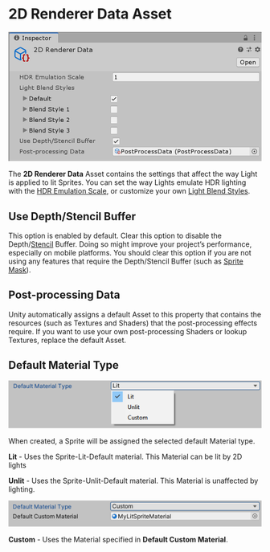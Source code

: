 # 2D Renderer Data Asset

![The 2D Renderer Data Asset property settings](Images/2D/2dRendererData_properties.png)

The __2D Renderer Data__ Asset contains the settings that affect the way Light is applied to lit Sprites. You can set the way Lights emulate HDR lighting with the [HDR Emulation Scale](HDREmulationScale), or customize your own [Light Blend Styles](LightBlendStyles). 

## Use Depth/Stencil Buffer

This option is enabled by default. Clear this option to disable the Depth/[Stencil](https://docs.unity3d.com/Manual/SL-Stencil.html) Buffer. Doing so might improve your project’s performance, especially on mobile platforms. You should clear this option if you are not using any features that require the Depth/Stencil Buffer (such as [Sprite Mask](https://docs.unity3d.com/Manual/class-SpriteMask.html)). 

## Post-processing Data

Unity automatically assigns a default Asset to this property that contains the resources (such as Textures and Shaders) that the post-processing effects require. If you want to use your own post-processing Shaders or lookup Textures, replace the default Asset.

## Default Material Type

![The 2D Renderer Data Asset property settings](Images/2D/Default_Material_Type.png)

When created, a Sprite will be assigned the selected default Material type. 

__Lit__ -  Uses the Sprite-Lit-Default material. This Material can be lit by 2D lights

__Unlit__ - Uses the Sprite-Unlit-Default material. This Material is unaffected by lighting.

![The 2D Renderer Data Asset property settings](Images/2D/Default_Custom_Material.png)

__Custom__ - Uses the Material specified in __Default Custom Material__.    
